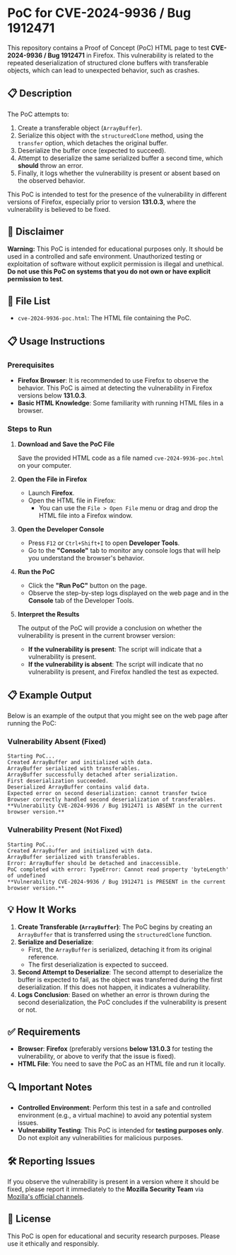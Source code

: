 # PoC for CVE-2024-9936 / Bug 1912471

This repository contains a Proof of Concept (PoC) HTML page to test **CVE-2024-9936 / Bug 1912471** in Firefox. This vulnerability is related to the repeated deserialization of structured clone buffers with transferable objects, which can lead to unexpected behavior, such as crashes.

## 📋 Description

The PoC attempts to:
1. Create a transferable object (`ArrayBuffer`).
2. Serialize this object with the `structuredClone` method, using the `transfer` option, which detaches the original buffer.
3. Deserialize the buffer once (expected to succeed).
4. Attempt to deserialize the same serialized buffer a second time, which **should** throw an error.
5. Finally, it logs whether the vulnerability is present or absent based on the observed behavior.

This PoC is intended to test for the presence of the vulnerability in different versions of Firefox, especially prior to version **131.0.3**, where the vulnerability is believed to be fixed.

## 🚨 Disclaimer

**Warning:** This PoC is intended for educational purposes only. It should be used in a controlled and safe environment. Unauthorized testing or exploitation of software without explicit permission is illegal and unethical. **Do not use this PoC on systems that you do not own or have explicit permission to test**.

## 📂 File List

- `cve-2024-9936-poc.html`: The HTML file containing the PoC.

## 📋 Usage Instructions

### Prerequisites

- **Firefox Browser**: It is recommended to use Firefox to observe the behavior. This PoC is aimed at detecting the vulnerability in Firefox versions below **131.0.3**.
- **Basic HTML Knowledge**: Some familiarity with running HTML files in a browser.

### Steps to Run

1. **Download and Save the PoC File**

   Save the provided HTML code as a file named `cve-2024-9936-poc.html` on your computer.

2. **Open the File in Firefox**

   - Launch **Firefox**.
   - Open the HTML file in Firefox:
     - You can use the `File > Open File` menu or drag and drop the HTML file into a Firefox window.

3. **Open the Developer Console**

   - Press `F12` or `Ctrl+Shift+I` to open **Developer Tools**.
   - Go to the **"Console"** tab to monitor any console logs that will help you understand the browser's behavior.

4. **Run the PoC**

   - Click the **"Run PoC"** button on the page.
   - Observe the step-by-step logs displayed on the web page and in the **Console** tab of the Developer Tools.

5. **Interpret the Results**

   The output of the PoC will provide a conclusion on whether the vulnerability is present in the current browser version:

   - **If the vulnerability is present**: The script will indicate that a vulnerability is present.
   - **If the vulnerability is absent**: The script will indicate that no vulnerability is present, and Firefox handled the test as expected.

## 📋 Example Output

Below is an example of the output that you might see on the web page after running the PoC:

### Vulnerability **Absent** (Fixed)

```
Starting PoC...
Created ArrayBuffer and initialized with data.
ArrayBuffer serialized with transferables.
ArrayBuffer successfully detached after serialization.
First deserialization succeeded.
Deserialized ArrayBuffer contains valid data.
Expected error on second deserialization: cannot transfer twice
Browser correctly handled second deserialization of transferables.
**Vulnerability CVE-2024-9936 / Bug 1912471 is ABSENT in the current browser version.**
```

### Vulnerability **Present** (Not Fixed)

```
Starting PoC...
Created ArrayBuffer and initialized with data.
ArrayBuffer serialized with transferables.
Error: ArrayBuffer should be detached and inaccessible.
PoC completed with error: TypeError: Cannot read property 'byteLength' of undefined
**Vulnerability CVE-2024-9936 / Bug 1912471 is PRESENT in the current browser version.**
```

## 💡 How It Works

1. **Create Transferable (`ArrayBuffer`)**: The PoC begins by creating an `ArrayBuffer` that is transferred using the `structuredClone` function.
2. **Serialize and Deserialize**:
   - First, the `ArrayBuffer` is serialized, detaching it from its original reference.
   - The first deserialization is expected to succeed.
3. **Second Attempt to Deserialize**: The second attempt to deserialize the buffer is expected to fail, as the object was transferred during the first deserialization. If this does not happen, it indicates a vulnerability.
4. **Logs Conclusion**: Based on whether an error is thrown during the second deserialization, the PoC concludes if the vulnerability is present or not.

## ✅ Requirements

- **Browser**: **Firefox** (preferably versions **below 131.0.3** for testing the vulnerability, or above to verify that the issue is fixed).
- **HTML File**: You need to save the PoC as an HTML file and run it locally.

## 🔍 Important Notes

- **Controlled Environment**: Perform this test in a safe and controlled environment (e.g., a virtual machine) to avoid any potential system issues.
- **Vulnerability Testing**: This PoC is intended for **testing purposes only**. Do not exploit any vulnerabilities for malicious purposes.

## 🛠️ Reporting Issues

If you observe the vulnerability is present in a version where it should be fixed, please report it immediately to the **Mozilla Security Team** via [Mozilla's official channels](https://www.mozilla.org/en-US/security/advisories/).

## 📜 License

This PoC is open for educational and security research purposes. Please use it ethically and responsibly.
